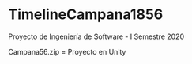 # TimelineCampana1856
Proyecto de Ingeniería de Software - I Semestre 2020


Campana56.zip = Proyecto en Unity
